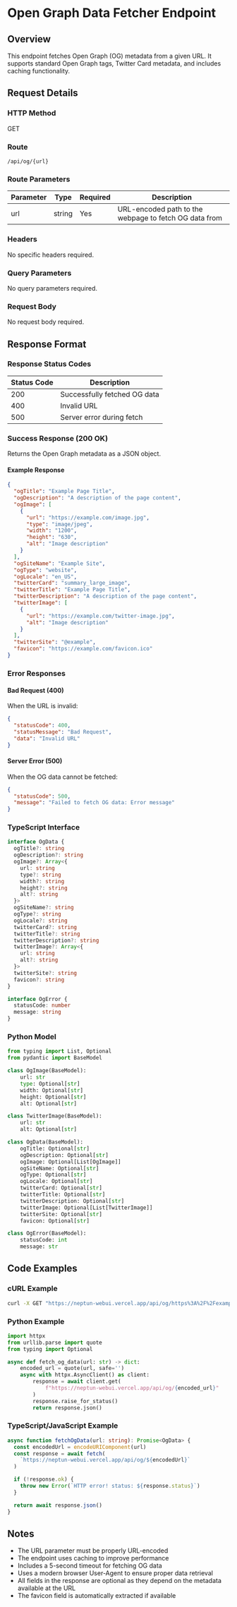 # Open Graph Data Fetcher Endpoint

## Overview

This endpoint fetches Open Graph (OG) metadata from a given URL. It supports standard Open Graph tags, Twitter Card metadata, and includes caching functionality.

## Request Details

### HTTP Method

GET

### Route

`/api/og/{url}`

### Route Parameters

| Parameter | Type   | Required | Description                                           |
| --------- | ------ | -------- | ----------------------------------------------------- |
| url       | string | Yes      | URL-encoded path to the webpage to fetch OG data from |

### Headers

No specific headers required.

### Query Parameters

No query parameters required.

### Request Body

No request body required.

## Response Format

### Response Status Codes

| Status Code | Description                  |
| ----------- | ---------------------------- |
| 200         | Successfully fetched OG data |
| 400         | Invalid URL                  |
| 500         | Server error during fetch    |

### Success Response (200 OK)

Returns the Open Graph metadata as a JSON object.

#### Example Response

```json
{
  "ogTitle": "Example Page Title",
  "ogDescription": "A description of the page content",
  "ogImage": [
    {
      "url": "https://example.com/image.jpg",
      "type": "image/jpeg",
      "width": "1200",
      "height": "630",
      "alt": "Image description"
    }
  ],
  "ogSiteName": "Example Site",
  "ogType": "website",
  "ogLocale": "en_US",
  "twitterCard": "summary_large_image",
  "twitterTitle": "Example Page Title",
  "twitterDescription": "A description of the page content",
  "twitterImage": [
    {
      "url": "https://example.com/twitter-image.jpg",
      "alt": "Image description"
    }
  ],
  "twitterSite": "@example",
  "favicon": "https://example.com/favicon.ico"
}
```

### Error Responses

#### Bad Request (400)

When the URL is invalid:

```json
{
  "statusCode": 400,
  "statusMessage": "Bad Request",
  "data": "Invalid URL"
}
```

#### Server Error (500)

When the OG data cannot be fetched:

```json
{
  "statusCode": 500,
  "message": "Failed to fetch OG data: Error message"
}
```

### TypeScript Interface

```typescript
interface OgData {
  ogTitle?: string
  ogDescription?: string
  ogImage?: Array<{
    url: string
    type?: string
    width?: string
    height?: string
    alt?: string
  }>
  ogSiteName?: string
  ogType?: string
  ogLocale?: string
  twitterCard?: string
  twitterTitle?: string
  twitterDescription?: string
  twitterImage?: Array<{
    url: string
    alt?: string
  }>
  twitterSite?: string
  favicon?: string
}

interface OgError {
  statusCode: number
  message: string
}
```

### Python Model

```python
from typing import List, Optional
from pydantic import BaseModel

class OgImage(BaseModel):
    url: str
    type: Optional[str]
    width: Optional[str]
    height: Optional[str]
    alt: Optional[str]

class TwitterImage(BaseModel):
    url: str
    alt: Optional[str]

class OgData(BaseModel):
    ogTitle: Optional[str]
    ogDescription: Optional[str]
    ogImage: Optional[List[OgImage]]
    ogSiteName: Optional[str]
    ogType: Optional[str]
    ogLocale: Optional[str]
    twitterCard: Optional[str]
    twitterTitle: Optional[str]
    twitterDescription: Optional[str]
    twitterImage: Optional[List[TwitterImage]]
    twitterSite: Optional[str]
    favicon: Optional[str]

class OgError(BaseModel):
    statusCode: int
    message: str
```

## Code Examples

### cURL Example

```bash
curl -X GET "https://neptun-webui.vercel.app/api/og/https%3A%2F%2Fexample.com"
```

### Python Example

```python
import httpx
from urllib.parse import quote
from typing import Optional

async def fetch_og_data(url: str) -> dict:
    encoded_url = quote(url, safe='')
    async with httpx.AsyncClient() as client:
        response = await client.get(
            f"https://neptun-webui.vercel.app/api/og/{encoded_url}"
        )
        response.raise_for_status()
        return response.json()
```

### TypeScript/JavaScript Example

```typescript
async function fetchOgData(url: string): Promise<OgData> {
  const encodedUrl = encodeURIComponent(url)
  const response = await fetch(
    `https://neptun-webui.vercel.app/api/og/${encodedUrl}`
  )

  if (!response.ok) {
    throw new Error(`HTTP error! status: ${response.status}`)
  }

  return await response.json()
}
```

## Notes

- The URL parameter must be properly URL-encoded
- The endpoint uses caching to improve performance
- Includes a 5-second timeout for fetching OG data
- Uses a modern browser User-Agent to ensure proper data retrieval
- All fields in the response are optional as they depend on the metadata available at the URL
- The favicon field is automatically extracted if available
